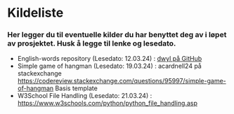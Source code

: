# Kildeliste

### Her legger du til eventuelle kilder du har benyttet deg av i løpet av prosjektet. Husk å legge til lenke og lesedato.

- English-words repository (Lesedato: 12.03.24) : [dwyl på GitHub](https://github.com/dwyl/english-words)
- Simple game of hangman (Lesedato: 19.03.24) : acardnell24 på stackexchange https://codereview.stackexchange.com/questions/95997/simple-game-of-hangman Basis template
- W3School File Handling (Lesedato: 21.03.24) : https://www.w3schools.com/python/python_file_handling.asp 
